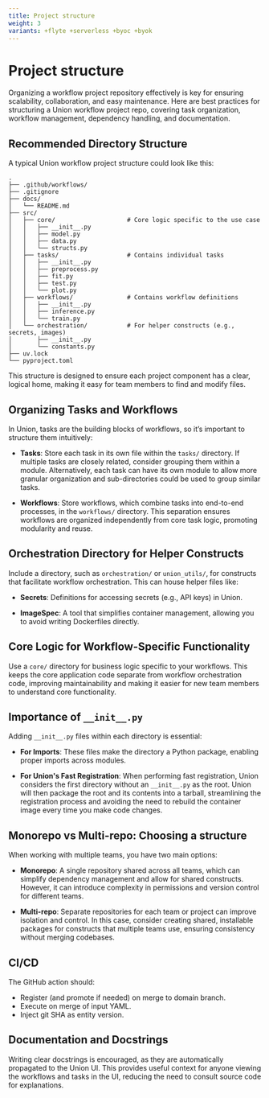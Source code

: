```yaml
---
title: Project structure
weight: 3
variants: +flyte +serverless +byoc +byok
---
```


# Project structure

Organizing a workflow project repository effectively is key for ensuring scalability, collaboration, and easy maintenance.
Here are best practices for structuring a Union workflow project repo, covering task organization, workflow management, dependency handling, and documentation.


## Recommended Directory Structure

A typical Union workflow project structure could look like this:

```shell
.
├── .github/workflows/
├── .gitignore
├── docs/
│   └── README.md
├── src/
│   ├── core/                    # Core logic specific to the use case
│   │   ├── __init__.py
│   │   ├── model.py
│   │   ├── data.py
│   │   └── structs.py
│   ├── tasks/                   # Contains individual tasks
│   │   ├── __init__.py
│   │   ├── preprocess.py
│   │   ├── fit.py
│   │   ├── test.py
│   │   └── plot.py
│   ├── workflows/               # Contains workflow definitions
│   │   ├── __init__.py
│   │   ├── inference.py
│   │   └── train.py
│   └── orchestration/           # For helper constructs (e.g., secrets, images)
│       ├── __init__.py
│       └── constants.py
├── uv.lock
└── pyproject.toml

```

This structure is designed to ensure each project component has a clear, logical home, making it easy for team members to find and modify files.


## Organizing Tasks and Workflows

In Union, tasks are the building blocks of workflows, so it’s important to structure them intuitively:

* **Tasks**: Store each task in its own file within the `tasks/` directory. If multiple tasks are closely related, consider grouping them within a module. Alternatively, each task can have its own module to allow more granular organization and sub-directories could be used to group similar tasks.

* **Workflows**: Store workflows, which combine tasks into end-to-end processes, in the `workflows/` directory. This separation ensures workflows are organized independently from core task logic, promoting modularity and reuse.


## Orchestration Directory for Helper Constructs

Include a directory, such as `orchestration/` or `union_utils/`, for constructs that facilitate workflow orchestration. This can house helper files like:

* **Secrets**: Definitions for accessing secrets (e.g., API keys) in Union.

* **ImageSpec**: A tool that simplifies container management, allowing you to avoid writing Dockerfiles directly.


## Core Logic for Workflow-Specific Functionality

Use a `core/` directory for business logic specific to your workflows. This keeps the core application code separate from workflow orchestration code, improving maintainability and making it easier for new team members to understand core functionality.


## Importance of `__init__.py`

Adding `__init__.py` files within each directory is essential:

* **For Imports**: These files make the directory a Python package, enabling proper imports across modules.

* **For Union's Fast Registration**: When performing fast registration, Union considers the first directory without an `__init__.py` as the root. Union will then package the root and its contents into a tarball, streamlining the registration process and avoiding the need to rebuild the container image every time you make code changes.


## Monorepo vs Multi-repo: Choosing a structure

When working with multiple teams, you have two main options:

* **Monorepo**: A single repository shared across all teams, which can simplify dependency management and allow for shared constructs. However, it can introduce complexity in permissions and version control for different teams.

* **Multi-repo**: Separate repositories for each team or project can improve isolation and control. In this case, consider creating shared, installable packages for constructs that multiple teams use, ensuring consistency without merging codebases.

## CI/CD

The GitHub action should:
* Register (and promote if needed) on merge to domain branch.
* Execute on merge of input YAML.
* Inject git SHA as entity version.


## Documentation and Docstrings

Writing clear docstrings is encouraged, as they are automatically propagated to the Union UI. This provides useful context for anyone viewing the workflows and tasks in the UI, reducing the need to consult source code for explanations.
